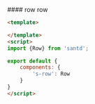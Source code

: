 <text lang="cn">
#### row
row
</text>

```html
<template>

</template>
<script>
import {Row} from 'santd';

export default {
    components: {
        's-row': Row
    }
}
</script>
```

